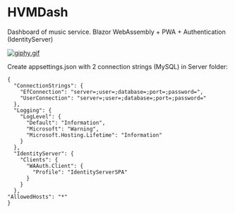 # HVMDash
Dashboard of music service. 
Blazor WebAssembly + PWA + Authentication (IdentityServer)

[![giphy.gif](https://media.giphy.com/media/SsXuhZs8iJlAwaoMcC/giphy.gif)](https://media.giphy.com/media/SsXuhZs8iJlAwaoMcC/giphy.gif)

Create appsettings.json with 2 connection strings (MySQL) in Server folder:
```
{
  "ConnectionStrings": {
    "EfConnection": "server=;user=;database=;port=;password=",
    "UserConnection": "server=;user=;database=;port=;password="
  },
  "Logging": {
    "LogLevel": {
      "Default": "Information",
      "Microsoft": "Warning",
      "Microsoft.Hosting.Lifetime": "Information"
    }
  },
  "IdentityServer": {
    "Clients": {
      "WAAuth.Client": {
        "Profile": "IdentityServerSPA"
      }
    }
  },
"AllowedHosts": "*"
}

```